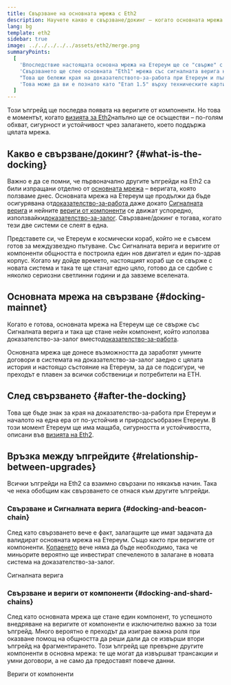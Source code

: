 ```yaml
---
title: Свързване на основната мрежа с Eth2
description: Научете какво е свързване/докинг – когато основната мрежа на Етереум се присъедини към системата на доказателство-за-залог, координирана от Сигналната верига.
lang: bg
template: eth2
sidebar: true
image: ../../../../../assets/eth2/merge.png
summaryPoints:
  [
    'Впоследствие настоящата основна мрежа на Етереум ще се "свърже" с останалите ъпгрейди на Eth2.',
    'Свързването ще слее основната "Eth1" мрежа със сигналната верига на Eth2 и със системата от компоненти.',
    "Това ще бележи края на доказателството-за-работа при Етереум и пълното преминаване към доказателство за залог.",
    'Това може да ви е познато като "Етап 1.5" върху техническите карти.',
  ]
---
```


<UpgradeStatus date="~Q1/Q2 2022">
    Този ъпгрейд ще последва появата на веригите от компоненти. Но това е моментът, когато <a href="/eth2/vision/">визията за Eth2</a>напълно ще се осъществи – по-голям обхват, сигурност и устойчивост чрез залагането, което поддържа цялата мрежа.
</UpgradeStatus>

## Какво е свързване/докинг? {#what-is-the-docking}

Важно е да се помни, че първоначално другите ъпгрейди на Eth2 са били изпращани отделно от [основната мрежа](/glossary/#mainnet) – веригата, която ползваме днес. Основната мрежа на Етереум ще продължи да бъде осигурявана от[доказателство-за-работа ](/developers/docs/consensus-mechanisms/pow/) даже докато [Сигналната верига](/eth2/beacon-chain/) и нейните [вериги от компоненти](/eth2/shard-chains/) се движат успоредно, използвайки[доказателство-за-залог](/developers/docs/consensus-mechanisms/pos/). Свързване/докинг е тогава, когато тези две системи се слеят в една.

Представете си, че Етереум е космически кораб, който не е съвсем готов за междузвездно пътуване. Със Сигналната верига и веригите от компоненти общността е построила един нов двигател и един по-здрав корпус. Когато му дойде времето, настоящият кораб ще се свърже с новата система и така те ще станат едно цяло, готово да се сдобие с няколко сериозни светлинни години и да завземе вселената.

## Основната мрежа на свързване {#docking-mainnet}

Когато е готова, основната мрежа на Етереум ще се свърже със Сигналната верига и така ще стане нейн компонент, който използва доказателство-за-залог вместо[доказателство-за-работа](/developers/docs/consensus-mechanisms/pow/).

Основната мрежа ще донесе възможността да заработят умните договори в системата на доказателство-за-залог заедно с цялата история и настоящо състояние на Етереум, за да се подсигури, че преходът е плавен за всички собственици и потребители на ETH.

<!-- ### Improving mainnet

Before mainnet docks with the new eth2 system, it’s probably worthwhile sorting some of the issues that are in flight – often referred to as Ethereum1.x.

These include Improvements for

- **End users**: like [EIP-1559](https://eips.ethereum.org/EIPS/eip-1559) which changes the way users bid for blockspace. In other words, making transaction fees more efficient for end users.
- **Client runners**: making running clients more sustainable by capping disk space requirements.
- **Developers**: upgrading the EVM to be more flexible.

Plus many more.

[More on Ethereum1.x](/learn/#eth-1x)

These improvements all have a place in Eth2 so it’s likely that their progress may affect the timing of the docking. -->

## След свързването {#after-the-docking}

Това ще бъде знак за края на доказателство-за-работа при Етереум и началото на една ера от по-устойчив и природосъобразен Етереум. В този момент Етереум ще има мащаба, сигурността и устойчивостта, описани във [визията на Eth2](/eth2/vision/).

## Връзка между ъпгрейдите {#relationship-between-upgrades}

Всички ъпгрейди на Eth2 са взаимно свързани по някакъв начин. Така че нека обобщим как свързването се отнася към другите ъпгрейди.

### Свързване и Сигналната верига {#docking-and-beacon-chain}

След като свързването вече е факт, залагащите ще имат задачата да валидират основната мрежа на Етереум. Също както при веригите от компоненти. [Копаенето](/developers/docs/consensus-mechanisms/pow/mining/) вече няма да бъде необходимо, така че миньорите вероятно ще инвестират спечеленото в залагане в новата система на доказателство-за-залог.

<ButtonLink to="/eth2/beacon-chain/">Сигналната верига</ButtonLink>

### Свързване и вериги от компоненти {#docking-and-shard-chains}

След като основната мрежа ще стане един компонент, то успешното внедряване на веригите от компоненти е изключително важно за този ъпгрейд. Много вероятно е преходът да изиграе важна роля при оказване помощ на общността да реши дали да се извърши втори ъпгрейд на фрагментирането. Този ъпгрейд ще превърне другите компоненти в основна мрежа: те ще могат да извършват трансакции и умни договори, а не само да предоставят повече данни.

<ButtonLink to="/eth2/shard-chains/">Вериги от компоненти</ButtonLink>
